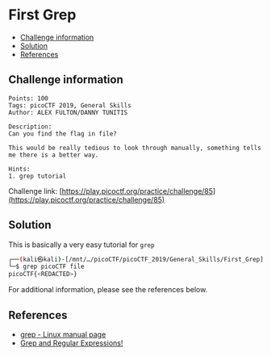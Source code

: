 # First Grep

- [Challenge information](#challenge-information)
- [Solution](#solution)
- [References](#references)

## Challenge information
```
Points: 100
Tags: picoCTF 2019, General Skills
Author: ALEX FULTON/DANNY TUNITIS

Description:
Can you find the flag in file? 

This would be really tedious to look through manually, something tells me there is a better way.
 
Hints:
1. grep tutorial
```
Challenge link: [https://play.picoctf.org/practice/challenge/85](https://play.picoctf.org/practice/challenge/85)

## Solution

This is basically a very easy tutorial for `grep`
```bash
┌──(kali㉿kali)-[/mnt/…/picoCTF/picoCTF_2019/General_Skills/First_Grep]
└─$ grep picoCTF file
picoCTF{<REDACTED>}
```

For additional information, please see the references below.

## References

- [grep - Linux manual page](https://man7.org/linux/man-pages/man1/grep.1.html)
- [Grep and Regular Expressions!](https://ryanstutorials.net/linuxtutorial/grep.php)
